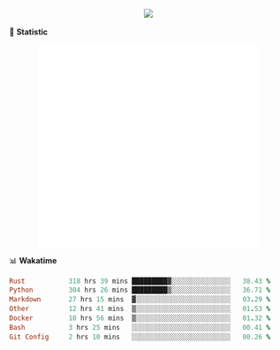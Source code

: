 <!-- https://github.com/DenverCoder1/readme-typing-svg -->
<p align="center">
<img src="https://readme-typing-svg.demolab.com?font=Orbitron&size=25&pause=1000&center=true&vCenter=true&random=false&width=600&lines=Welcome+to+my+GitHub+profile+page!" />


🌟 **Statistic**

<p align="center">
  <img width="400" align="top" src="https://github.com/fllesser/fllesser/blob/main/left.svg" />
  <img width="400" align="top" src="https://github.com/fllesser/fllesser/blob/main/right.svg" />
</p>


📊 **Wakatime**

<!--START_SECTION:waka-->

```ruby
Rust           318 hrs 39 mins █████████▓░░░░░░░░░░░░░░░   38.43 %
Python         304 hrs 26 mins █████████▒░░░░░░░░░░░░░░░   36.71 %
Markdown       27 hrs 15 mins  ▓░░░░░░░░░░░░░░░░░░░░░░░░   03.29 %
Other          12 hrs 41 mins  ▒░░░░░░░░░░░░░░░░░░░░░░░░   01.53 %
Docker         10 hrs 56 mins  ▒░░░░░░░░░░░░░░░░░░░░░░░░   01.32 %
Bash           3 hrs 25 mins   ░░░░░░░░░░░░░░░░░░░░░░░░░   00.41 %
Git Config     2 hrs 10 mins   ░░░░░░░░░░░░░░░░░░░░░░░░░   00.26 %
```

<!--END_SECTION:waka-->

